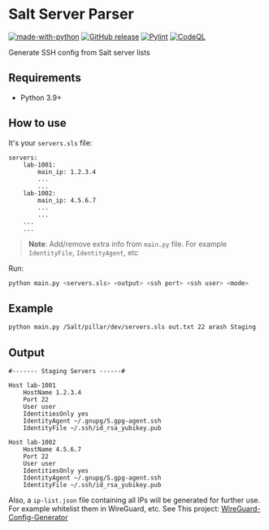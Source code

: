 # Salt Server Parser

[![made-with-python](https://img.shields.io/badge/Made%20with-Python-1f425f.svg)](https://www.python.org/) [![GitHub release](https://img.shields.io/github/release/hatamiarash7/Salt-Server-Parser.svg)](https://GitHub.com/hatamiarash7/Salt-Server-Parser/releases/) [![Pylint](https://github.com/hatamiarash7/Salt-Server-Parser/actions/workflows/pylint.yml/badge.svg?branch=main)](https://github.com/hatamiarash7/Salt-Server-Parser/actions/workflows/pylint.yml) [![CodeQL](https://github.com/hatamiarash7/Salt-Server-Parser/actions/workflows/codeql-analysis.yml/badge.svg)](https://github.com/hatamiarash7/Salt-Server-Parser/actions/workflows/codeql-analysis.yml)

Generate SSH config from Salt server lists

## Requirements

- Python 3.9+

## How to use

It's your `servers.sls` file:

```salt
servers:
    lab-1001:
        main_ip: 1.2.3.4
        ...
        ...
    lab-1002:
        main_ip: 4.5.6.7
        ...
        ...
    ...
    ...

```

> **Note**: Add/remove extra info from `main.py` file. For example `IdentityFile`, `IdentityAgent`, etc

Run:

```bash
python main.py <servers.sls> <output> <ssh port> <ssh user> <mode>
```

## Example

```bash
python main.py /Salt/pillar/dev/servers.sls out.txt 22 arash Staging
```

## Output

```text
#------- Staging Servers ------#

Host lab-1001
    HostName 1.2.3.4
    Port 22
    User user
    IdentitiesOnly yes
    IdentityAgent ~/.gnupg/S.gpg-agent.ssh
    IdentityFile ~/.ssh/id_rsa_yubikey.pub

Host lab-1002
    HostName 4.5.6.7
    Port 22
    User user
    IdentitiesOnly yes
    IdentityAgent ~/.gnupg/S.gpg-agent.ssh
    IdentityFile ~/.ssh/id_rsa_yubikey.pub
```

Also, a `ip-list.json` file containing all IPs will be generated for further use. For example whitelist them in WireGuard, etc. See This project: [WireGuard-Config-Generator](https://github.com/hatamiarash7/WireGuard-Config-Generator)
